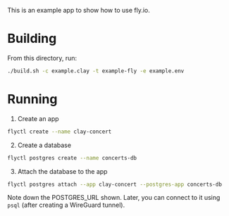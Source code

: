 This is an example app to show how to use fly.io.

# Building

From this directory, run:

```sh
./build.sh -c example.clay -t example-fly -e example.env
```

# Running

1. Create an app

```sh
flyctl create --name clay-concert
```

2. Create a database

```sh
flyctl postgres create --name concerts-db
```

3. Attach the database to the app

```sh
flyctl postgres attach --app clay-concert --postgres-app concerts-db
```

Note down the POSTGRES_URL shown. Later, you can connect to it using `psql` (after creating a WireGuard tunnel).
